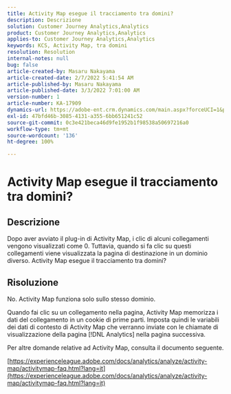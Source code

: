 ```yaml
---
title: Activity Map esegue il tracciamento tra domini?
description: Descrizione
solution: Customer Journey Analytics,Analytics
product: Customer Journey Analytics,Analytics
applies-to: Customer Journey Analytics,Analytics
keywords: KCS, Activity Map, tra domini
resolution: Resolution
internal-notes: null
bug: false
article-created-by: Masaru Nakayama
article-created-date: 2/7/2022 5:41:54 AM
article-published-by: Masaru Nakayama
article-published-date: 3/3/2022 7:01:00 AM
version-number: 1
article-number: KA-17909
dynamics-url: https://adobe-ent.crm.dynamics.com/main.aspx?forceUCI=1&pagetype=entityrecord&etn=knowledgearticle&id=a7d676a3-d887-ec11-93b0-002248083412
exl-id: 47bfd46b-3085-4131-a355-6bb651241c52
source-git-commit: 0c3e421beca46d9fe1952b1f98538a50697216a0
workflow-type: tm+mt
source-wordcount: '136'
ht-degree: 100%

---
```


# Activity Map esegue il tracciamento tra domini?

## Descrizione

Dopo aver avviato il plug-in di Activity Map, i clic di alcuni collegamenti vengono visualizzati come 0. Tuttavia, quando si fa clic su questi collegamenti viene visualizzata la pagina di destinazione in un dominio diverso. Activity Map esegue il tracciamento tra domini?

## Risoluzione


No. Activity Map funziona solo sullo stesso dominio.

Quando fai clic su un collegamento nella pagina, Activity Map memorizza i dati del collegamento in un cookie di prime parti. Imposta quindi le variabili dei dati di contesto di Activity Map che verranno inviate con le chiamate di visualizzazione della pagina [!DNL Analytics] nella pagina successiva.

Per altre domande relative ad Activity Map, consulta il documento seguente.

[https://experienceleague.adobe.com/docs/analytics/analyze/activity-map/activitymap-faq.html?lang=it](https://experienceleague.adobe.com/docs/analytics/analyze/activity-map/activitymap-faq.html?lang=it)
